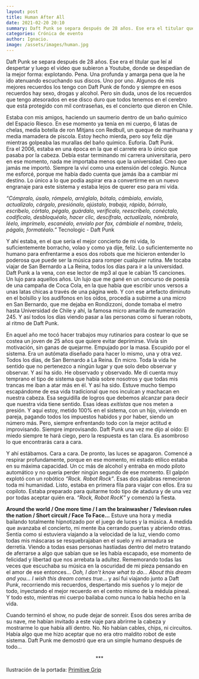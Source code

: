 ```yaml
---
layout: post
title: Human After All
date: 2021-02-20 20:10
summary: Daft Punk se separa después de 28 años. Ese era el titular que leí al despertar y luego el video que subieron a Youtube, donde se despedían de la mejor forma: explotando.
categories: Crónica de evento
author: Ignacio.
image: /assets/images/human.jpg
---
```


Daft Punk se separa después de 28 años. Ese era el titular que leí al despertar y luego el video que subieron a Youtube, donde se despedían de la mejor forma: explotando. Pena. Una profunda y amarga pena que la he ido atenuando escuchando sus discos. Uno por uno. Algunos de mis mejores recuerdos los tengo con Daft Punk de fondo y siempre en esos recuerdos hay sexo, drogas y alcohol. Pero sin duda, unos de los recuerdos que tengo atesorados en ese disco duro que todos tenemos en el cerebro que está protegido con mil contraseñas, es el concierto que dieron en Chile.

Estaba con mis amigos, haciendo un saumerio dentro de un baño químico del Espacio Riesco. En ese  momento ya tenía en mi cuerpo, 6 latas de chelas, media botella de ron Mitjans con Redbull, un queque de  marihuana y media mamadera de piscola. Estoy hecho mierda, pero soy feliz dije mientras golpeaba las  murallas del baño químico. Euforia. Daft Punk.  
Era el 2006, estaba en una época en la que el carrete era lo único que pasaba por la cabeza.  Debía estar terminando mi carrera universitaria, pero en ese momento, nada me importaba menos que la  universidad. Creo que jamás me importó. Siempre la viví como una extensión del colegio. Nunca me  esforcé, porque me había dado cuenta que jamás iba a cambiar mi destino. Lo único a lo que podía  aspirar era a convertirme en un nuevo engranaje para este sistema y estaba lejos de querer eso para mi vida.

*“Cómpralo, úsalo, rómpelo, arréglalo, bótalo, cámbialo, envíalo, actualízalo, cárgalo, presiónalo, ajústalo,  trabaja, rápido, bórralo, escríbelo, córtalo, pégalo, guárdalo, verifícalo, reescríbelo, conéctalo, codifícalo,  desbloquéalo, hacer clic, descífralo, actualízalo, nómbralo, léelo, imprímelo, escanéalo, envíalo por fax,  cámbiale el nombre, tráelo, págalo, formatéalo.”* Tecnologic - Daft Punk  

Y ahí estaba, en el que sería el mejor concierto de mi vida, lo suficientemente borracho, volao y como ya  dije, feliz. Lo suficientemente no humano para enfrentarme a esos dos robots que me hicieron entender  lo poderosa que puede ser la música para romper cualquier rutina. Me tocaba viajar de San Bernardo a  La Reina, todos los días para ir a la universidad. Daft Punk a la vena, con ese lector de mp3 al que le cabían 15  canciones. Un lujo para aquellos años. Un lujo que me gané en un concurso de poesía de una campaña de Coca Cola, en la que había que escribir unos versos a unas latas chicas a través de una página web. Y con ese artefacto diminuto en el bolsillo y los audífonos en los oídos, procedía a subirme a una micro en San Bernardo, que me dejaba en Rondizzoni, donde tomaba el metro hasta Universidad de Chile y ahí, la famosa micro amarilla de numeración 245. Y así todos los días viendo pasar a las personas como si fueran robots, al ritmo de Daft Punk.

En aquel año me tocó hacer trabajos muy rutinarios para costear lo que se costea un joven de 25 años que quiere evitar deprimirse. Vivía sin motivación, sin ganas de quejarme. Empujado por la masa. Escupido  por el sistema. Era un autómata diseñado para hacer lo mismo, una y otra vez. Todos los días, de San  Bernardo a La Reina. En micro.
Toda la vida he sentido que no pertenezco a ningún lugar y que solo debo observar y observar. Y así ha  sido. He observado y observado. Me di cuenta muy temprano el tipo de sistema que había sobre  nosotros y que todas mis trancas me iban a atar más en él. Y así ha sido. Estuve mucho tiempo  escapándome de esa vida tradicional que nos inculcan y machacan en nuestra cabeza. Esa seguidilla  de logros que debemos alcanzar para decir que nuestra vida tiene sentido. Esas ideas *exitistas* que nos  meten a presión. Y aquí estoy, metido 100% en el sistema, con un hijo, viviendo en pareja, pagando todos los impuestos habidos y por haber, siendo un número más. Pero, siempre enfrentando todo con la mejor actitud e improvisando. Siempre improvisando. Daft Punk una vez me dijo al oído: El miedo siempre te hará ciego, pero la respuesta es  tan clara. Es asombroso lo que encontrarás cara a cara.  

Y ahí estábamos. Cara a cara. De pronto, las luces se apagaron. Comencé a respirar profundamente,  porque en ese momento, mi estado etílico estaba en su máxima capacidad. Un cc más de alcohol y  entraba en modo piloto automático y no quería perder ningún segundo de ese momento. El galpón explotó con un robótico *“Rock. Robot Rock”*. Esas dos palabras remecieron toda mi humanidad. Listo, estaba en primera fila para viajar con ellos. Era su copiloto.  Estaba preparado para quitarme todo tipo de atadura y de una vez por todas aceptar quién era. *“Rock, Robot RocK”* y comenzó la fiesta.

**Around the world / One more time / I am the brainwasher / Televison rules the nation / Short circuit / Face  To Face…** Estuve una hora y media bailando totalmente hipnotizado por el juego de luces y la música. A  medida que avanzaba el concierto, mi mente iba cerrando puertas y abriendo otras. Sentía como si estuviera viajando a la velocidad de la luz, viendo como todas mis máscaras se resquebrajaban en el suelo y mi armadura se derretía. Viendo a todas esas personas hastiadas dentro del metro tratando de aferrarse a algo que sabían que se les había escapado, ese momento de felicidad y libertad que nos arrebata la adultez. Rememorando todas las veces que escuchaba su música en la oscuridad de mi pieza pensando en el amor de ese entonces... *Ooh, I don't know what to do… About this dream and you… I wish this dream comes true…* y así fui viajando junto a Daft Punk, recorriendo mis recuerdos, despertando mis sueños y lo mejor de todo, inyectando el mejor recuerdo en el centro mismo de la médula pineal. Y todo esto, mientras mi cuerpo bailaba como nunca lo había hecho en la vida.

Cuando  terminó el show, no pude dejar de sonreír. Esos dos seres arriba de su nave, me habían invitado a este  viaje para abrirme la cabeza y mostrarme lo que había allí dentro. No. No habían cables, chips, ni  circuitos. Había algo que me hizo aceptar que no era otro maldito robot de este sistema. Daft Punk me  demostró que era un simple humano después de todo…


<center> *** </center>

Ilustración de la portada: [Primitive Grip](https://www.primitivegrip.com/)
